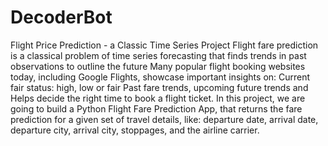 # DecoderBot
Flight Price Prediction - a Classic Time Series Project
Flight fare prediction is a classical problem of time series forecasting that finds trends in past observations to outline the future
Many popular flight booking websites today, including Google Flights, showcase important insights on:
Current fair status: high, low or fair
Past fare trends, upcoming future trends and
Helps decide the right time to book a flight ticket.
In this project, we are going to build a Python Flight Fare Prediction App, that returns the fare prediction for a given set of travel details, like: departure date, arrival date, departure city, arrival city, stoppages, and the airline carrier.
